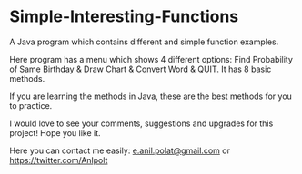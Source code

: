 # Simple-Interesting-Functions
A Java program which contains different and simple function examples. 

Here program has a menu which shows 4 different options: Find Probability of Same Birthday & Draw Chart & Convert Word & QUIT. It has 8 basic methods.

If you are learning the methods in Java, these are the best methods for you to practice.

I would love to see your comments, suggestions and upgrades for this project! Hope you like it.

Here you can contact me easily: e.anil.polat@gmail.com or https://twitter.com/Anlpolt
